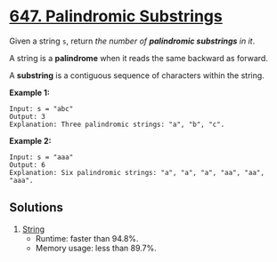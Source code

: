 # [647. Palindromic Substrings](https://leetcode.com/problems/palindromic-substrings/)

Given a string `s`, return _the number of **palindromic substrings** in it_.

A string is a **palindrome** when it reads the same backward as forward.

A **substring** is a contiguous sequence of characters within the string.

**Example 1:**

```
Input: s = "abc"
Output: 3
Explanation: Three palindromic strings: "a", "b", "c".
```

**Example 2:**

```
Input: s = "aaa"
Output: 6
Explanation: Six palindromic strings: "a", "a", "a", "aa", "aa", "aaa".
```

## Solutions
1. [String](./PalindromicSubstrings.java)
    - Runtime: faster than 94.8%.
    - Memory usage: less than 89.7%.

